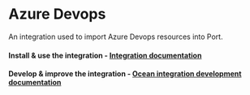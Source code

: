 # Azure Devops

An integration used to import Azure Devops resources into Port.

#### Install & use the integration - [Integration documentation](https://docs.getport.io/build-your-software-catalog/sync-data-to-catalog/git/azure-devops/)

#### Develop & improve the integration - [Ocean integration development documentation](https://ocean.getport.io/develop-an-integration/)
